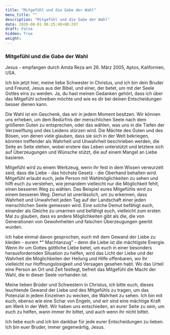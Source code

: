 ```yaml
---
title: "Mitgefühl und die Gabe der Wahl"
menu_title: ""
description: "Mitgefühl und die Gabe der Wahl"
date: 2020-08-01 06:25:48+00:297
draft: False
hidden: True
weight:
---
```

### Mitgefühl und die Gabe der Wahl

Jesus - empfangen durch Amda Reza am 26. März 2005, Aptos, Kalifornien, USA.

Ich bin jetzt hier, meine liebe Schwester in Christus, und ich bin dein Bruder und Freund, Jesus aus der Bibel, und einer, der betet, um mit der Seele Gottes eins zu werden. Ja, du hast meinen Gedanken gehört, dass ich über das Mitgefühl schreiben möchte und wie es dir bei deinen Entscheidungen besser dienen kann.

Die Wahl ist ein Geschenk, das wir in jedem Moment besitzen. Wir können uns erheben, um dem Bedürfnis der menschlichen Seele nach dem größeren Guten zu entsprechen, oder das wählen, was uns in die Tiefen der Verzweiflung und des Leidens stürzen wird. Die Mächte des Guten und des Bösen, von denen viele glauben, dass sie sich in der Welt bekriegen, könnten treffender als Wahrheit und Unwahrheit beschrieben werden, die Seite an Seite stehen, wobei erstere das Leben unterstützt und letztere sich auf Überzeugungen und Wünsche stützt, die auf einem Mangel an Liebe basieren.

Mitgefühl wird zu einem Werkzeug, wenn ihr fest in dem Wissen verwurzelt seid, dass die Liebe - das höchste Gesetz - die Oberhand behalten wird. Mitgefühl erlaubt euch, jede Person mit Wahlmöglichkeiten zu sehen und hilft euch zu verstehen, wie jemandem vielleicht nur die Möglichkeit fehlt, einen besseren Weg zu wählen. Das Beispiel eures Mitgefühls wird zu einem besseren Weg. Demut ist unerlässlich, um zu erkennen, dass Wahrheit und Unwahrheit jeden Tag auf der Landschaft einer jeden menschlichen Seele gemessen wird. Eine solche Demut befähigt euch, einander als Gleiche zu umarmen und befähigt euch, vielleicht zum ersten Mal zu glauben, dass es andere Möglichkeiten gibt als die, die von Generationen von Gewohnheiten und falschen Überzeugungen geerbt wurden.

Ich habe einmal davon gesprochen, euch mit dem Gewand der Liebe zu kleiden - eurem *" Machtanzug" - denn die Liebe ist die mächtigste Energie. Wenn ihr um Gottes göttliche Liebe betet, um euch in einer besonders herausfordernden Situation zu helfen, wird das Licht der Liebe und der Wahrheit die Möglichkeiten der Heilung und Hilfe offenbaren, wo ihr vielleicht nur Hoffnungslosigkeit und Versagen gesehen habt. Wo das Urteil eine Person an Ort und Zeit festlegt, befreit das Mitgefühl die Macht der Wahl, die in dieser Seele vorhanden ist.

Meine lieben Brüder und Schwestern in Christus, ich bitte euch, dieses leuchtende Gewand der Liebe und des Mitgefühls zu tragen, um das Potenzial in jedem Einzelnen zu wecken, die Wahrheit zu sehen. Ich bin mit euch, ebenso wie eine Schar von Engeln, und wir sind eine mächtige Kraft am Werk in der Welt. Wir haben uns entschieden, an eurer Seite zu sein, um euch zu helfen, wann immer ihr bittet, und auch wenn ihr nicht bittet.

Ich liebe euch und ich bin dankbar für jede eurer Entscheidungen zu lieben. Ich bin euer Bruder, immer gegenwärtig, Jesus.
